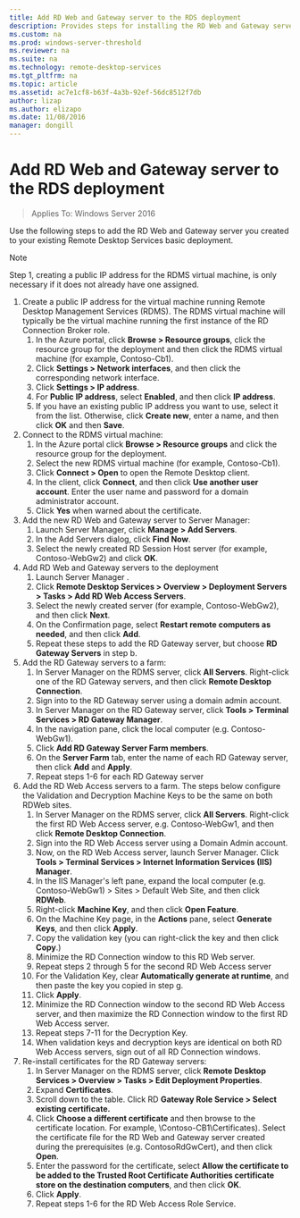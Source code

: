 ```yaml
---
title: Add RD Web and Gateway server to the RDS deployment
description: Provides steps for installing the RD Web and Gateway servers in an RDS deployment.
ms.custom: na
ms.prod: windows-server-threshold
ms.reviewer: na
ms.suite: na
ms.technology: remote-desktop-services
ms.tgt_pltfrm: na
ms.topic: article
ms.assetid: ac7e1cf8-b63f-4a3b-92ef-56dc8512f7db
author: lizap
ms.author: elizapo
ms.date: 11/08/2016
manager: dongill
---
```

# Add RD Web and Gateway server to the RDS deployment

>Applies To: Windows Server 2016

Use the following steps to add the RD Web and Gateway server you created to your existing Remote Desktop Services basic deployment.  

>[!NOTE] 
> Step 1, creating a public IP address for the RDMS virtual machine, is only necessary if it does not already have one assigned.

 
1. Create a public IP address for the virtual machine running Remote Desktop Management Services (RDMS). The RDMS virtual machine will typically be the virtual machine running the first instance of the RD Connection Broker role.  
    1. In the Azure portal, click **Browse > Resource groups**, click the resource group for the deployment and then click the RDMS virtual machine (for example, Contoso-Cb1).  
    2. Click **Settings > Network interfaces**, and then click the corresponding network interface.   
    3. Click **Settings > IP address**.
    4. For **Public IP address**, select **Enabled**, and then click **IP address**.   
    5. If you have an existing public IP address you want to use, select it from the list. Otherwise, click **Create new**, enter a name, and then click **OK** and then **Save**.   
2. Connect to the RDMS virtual machine:   
    1.  In the Azure portal click **Browse > Resource groups** and click the resource group for the deployment.  
    2.  Select the new RDMS virtual machine (for example, Contoso-Cb1).  
    3.  Click **Connect > Open** to open the Remote Desktop client.  
    4.  In the client, click **Connect**, and then click **Use another user account**. Enter the user name and password for a domain administrator account.  
    5.  Click **Yes** when warned about the certificate.  
3.  Add the new RD Web and Gateway server to Server Manager:  
    1. Launch Server Manager, click **Manage > Add Servers**.   
    2. In the Add Servers dialog, click **Find Now**.   
    3. Select the newly created RD Session Host server (for example, Contoso-WebGw2) and click **OK**.
 4. Add RD Web and Gateway servers to the deployment  
    1. Launch Server Manager .  
    2. Click **Remote Desktop Services > Overview > Deployment Servers > Tasks > Add RD Web Access Servers**.   
    3. Select the newly created server (for example, Contoso-WebGw2), and then click **Next**.  
    4. On the Confirmation page, select **Restart remote computers as needed**, and then click **Add**.  
    5. Repeat these steps to add the RD Gateway server, but choose **RD Gateway Servers** in step b.  
5.  Add the RD Gateway servers to a farm:  
    1.  In Server Manager on the RDMS server, click **All Servers**. Right-click one of the RD Gateway servers, and then click **Remote Desktop Connection**.  
    2.  Sign into to the RD Gateway server using a domain admin account.  
    3.  In Server Manager on the RD Gateway server, click **Tools > Terminal Services > RD Gateway Manager**.  
    4.  In the navigation pane, click the local computer (e.g. Contoso-WebGw1).  
    5.  Click **Add RD Gateway Server Farm members**.  
    6.  On the **Server Farm** tab, enter the name of each RD Gateway server, then click **Add** and **Apply**.  
    7.  Repeat steps 1-6 for each RD Gateway server
7.  Add the RD Web Access servers to a farm. The steps below configure the Validation and Decryption Machine Keys to be the same on both RDWeb sites.  
    1.  In Server Manager on the RDMS server, click **All Servers**. Right-click the first RD Web Access server, e.g. Contoso-WebGw1, and then click **Remote Desktop Connection**.  
    2.  Sign into the RD Web Access server using a Domain Admin account.  
    3.  Now, on the RD Web Access server, launch Server Manager. Click **Tools > Terminal Services > Internet Information Services (IIS) Manager**.  
    4.  In the IIS Manager's left pane, expand the local computer (e.g. Contoso-WebGw1) > Sites > Default Web Site, and then click **RDWeb**.  
    5.  Right-click **Machine Key**, and then click **Open Feature**.  
    6.  On the Machine Key page, in the **Actions** pane, select **Generate Keys**, and then click **Apply**.  
    7.  Copy the validation key (you can right-click the key and then click **Copy**.)  
    8.  Minimize the RD Connection window to this RD Web server.  
    9.  Repeat steps 2 through 5 for the second RD Web Access server  
    10. For the Validation Key, clear **Automatically generate at runtime**, and then paste the key you copied in step g.   
    11. Click **Apply**.  
    12. Minimize the RD Connection window to the second RD Web Access server, and then maximize the RD Connection window to the first RD Web Access server.  
    14. Repeat steps 7-11 for the Decryption Key.  
    15. When validation keys and decryption keys are identical on both RD Web Access servers, sign out of all RD Connection windows.  
8.  Re-install certificates for the RD Gateway servers:  
    1.  In Server Manager on the RDMS server, click **Remote Desktop Services > Overview > Tasks > Edit Deployment Properties**.  
    2.  Expand **Certificates**.  
    3.  Scroll down to the table. Click RD **Gateway Role Service > Select existing certificate.**  
    4.  Click **Choose a different certificate** and then browse to the certificate location. For example, \Contoso-CB1\Certificates). Select the certificate file for the RD Web and Gateway server created during the prerequisites (e.g. ContosoRdGwCert), and then click **Open**.  
    5.  Enter the password for the certificate, select **Allow the certificate to be added to the Trusted Root Certificate Authorities certificate store on the destination computers**, and then click **OK**.  
    6.  Click **Apply**.   
    7.  Repeat steps 1-6 for the RD Web Access Role Service.
